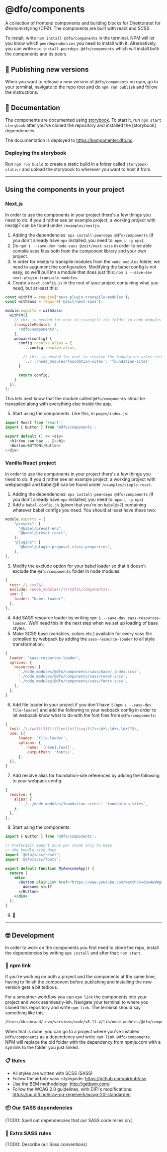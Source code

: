 # @dfo/components
A collection of frontend components and building blocks for Direktoratet for Økonomistyring (DFØ). The components are built with react and SCSS.

To install, write `npm install @dfo/components` in the terminal. NPM will let you know which `peerDependencies` you need to install with it. Alternatively, you can write `npx install-peerdeps @dfo/components` which will install both the components and its peers.

## 🥁 Publishing new versions
When you want to release a new version of `@dfo/components` on npm, go to your terminal, navigate to the repo root and do `npm run publish` and follow the instructions.

## 📖 Documentation 
The components are documented using [storybook](https://storybook.js.org/). To start it, run `npm start storybook` after you've cloned the repository and installed the \[storybook\] dependencies.

The documentation is deployed to https://komponenter.dfo.no.

### Deploying the storybook
Run `npm run build` to create a static build in a folder called `storybook-static/` and upload the storybook to wherever you want to host it from.

--- 

## Using the components in your project

### Next.js
In order to use the components in your project there's a few things you need to do. If you'd rather see an example project, a working project with next@7 can be found under `/examples/nextjs`.

1. Adding the dependencies: `npx install-peerdeps @dfo/components` (if you don't already have `npx` installed, you need to: `npm i -g npx`).
2. Do `npm i --save-dev node-sass @zeit/next-sass` in order to be able compile scss files both from the component library and your own project.
3. In order for nextjs to transpile modules from the `node_modules` folder, we need to augument the configuration. Modifying the babel config is not easy, so we'll pull inn a module that does just this: `npm i --save-dev next-plugin-transpile-modules`.
4. Create a `next.config.js` in the root of your project containing what you need, but at least this:

```js
const withTM = require('next-plugin-transpile-modules');
const withSass = require('@zeit/next-sass');

module.exports = withSass(
  withTM({
    // this is needed for next to transpile the folder in node_modules
    transpileModules: [
      '@dfo/components',
    ],
    webpack(config) {
      config.resolve.alias = {
        ...config.resolve.alias,

        // this is needed for next to resolve the foundation-sites references
        '../../node_modules/foundation-sites': 'foundation-sites'
      }

      return config;
    }
  }),
);
```

This lets next know that the module called `@dfo/components` shoul be transpiled along with everything else inside the app.

5. Start using the components. Like this, in `pages/index.js`:

```js
import React from 'react';
import { Button } from '@dfo/components';

export default () => <div>
  <h1>You can haz... 🥁</h1>
  <Button>BUTTON</Button>
</div>
```

### Vanilla React project
In order to use the components in your project there's a few things you need to do. If you'd rather see an example project, a working project with webpack@4 and babel@8 can be found under `/examples/simple-react`.

1. Adding the dependencies: `npx install-peerdeps @dfo/components` (if you don't already have `npx` installed, you need to: `npm i -g npx`)
2. Add a `babel.config.js` (given that you're on `babel@>7`) containing whatever babel configs you need. You should at least have these two:

```js
module.exports = {
    "presets": [
      "@babel/preset-env", 
      "@babel/preset-react",
    ],
    "plugins": [
      "@babel/plugin-proposal-class-properties",
    ],
},
```

3. Modify the exclude option for your babel loader so that it doesn't exclude the `@dfo/components` folder in node modules:

```js
{
  test: /\.jsx?$/,
  exclude: /node_modules\/(?!@dfo\/components)/,
  use: {
    loader: "babel-loader",
  },
},
```

4. Add SASS resource loader by writing `npm i --save-dev sass-resources-loader`. We'll need this in the next step when we set up loading of base styles.
5. Make SCSS base (variables, colors etc.) available for every scss file compiled by webpack by adding the `sass-resource-loader` to all style transformation:

```js
{
  loader: 'sass-resources-loader',
  options: {
    resources: [
      './node_modules/@dfo/components/sass/base/_index.scss',
      './node_modules/@dfo/components/sass/reset.scss',
      './node_modules/@dfo/components/sass/fonts.scss',
    ],
  },
}
```

6. Add file loader to your project if you don't have it (`npm i --save-dev file-loader`) and add the following to your webpack config in order to let webpack know what to do with the font files from `@dfo/components`:

```js
{
  test: /\.(woff(2)?|ttf|eot|otf|svg)(\?v=\d+\.\d+\.\d+)?$/,
  use: [{
      loader: 'file-loader',
      options: {
          name: '[name].[ext]',
          outputPath: 'fonts/',
      },
  }],
}
```

7. Add resolve alias for foundation-site references by adding the following to your webpack config:

```js
{
  resolve: {
    alias: {
      '../../node_modules/foundation-sites': 'foundation-sites',
    },
  },
},
```

8. Start using the components:

```jsx
import { Button } from '@dfo/components';

// Preferablt import once per chunk only to keep 
// the bundle size down
import '@dfo/sass/reset';
import '@dfo/sass/fonts';

export default function MyAwesomeApp() {
  return (
    <div>
      <Button plainLink href="https://www.youtube.com/watch?v=dQw4w9WgXcQ">
        Awesome stuff
      </Button>
    </div>
  );
}
```

9. 🚀

---

## 🤓 Development 
In order to work on the components you first need to clone the repo, install the dependencies by writing `npm install` and after that: `npm start`.

### 🔗 npm link
If you're working on both a project and the components at the same time, having to finish the component before publishing and installing the new version gets a bit tedious.

For a smoother workflow you can `npm link` the components into your project and work seamlessly-ish. Navigate your terminal to where you cloned this repository and write `npm link`. The terminal should say something like this:

```sh
/Users/kbrabrand/.nvm/versions/node/v8.11.4/lib/node_modules/@dfo/components -> /Users/kbrabrand/development/netlife/dfo/dfo-storybook
```

When that is done, you can go to a project where you've installed `@dfo/components` as a dependency and write `npm link @dfo/components`. NPM will replace the old folder with the dependency from npmjs.com with a symlink to the folder you just linked.

### 📋 Rules

- All styles are written with SCSS (SASS)
- Follow the airbnb-sass-styleguide: https://github.com/airbnb/css
- Use the BEM methodology: http://getbem.com/
- Follow the WCAG 2.0 guidelines, with DIFI's modifications: https://uu.difi.no/krav-og-regelverk/wcag-20-standarden

### 📦 Our SASS dependencies

(TODO: Spell out dependencies that our SASS code relies on.)

### 👮 Extra SASS rules

(TODO: Describe our Sass conventions)
